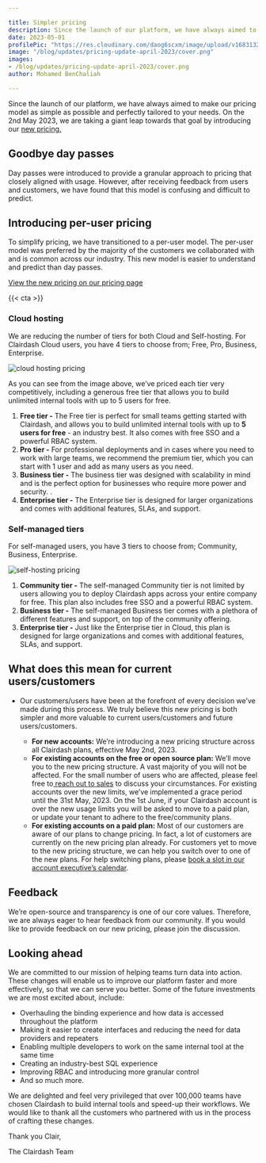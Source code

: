 ```yaml
---

title: Simpler pricing
description: Since the launch of our platform, we have always aimed to make our pricing model as simple as possible and perfectly tailored to your needs. On the 1st May 2023, we are taking a giant leap towards that goal by introducing our new pricing.
date: 2023-05-01
profilePic: "https://res.cloudinary.com/daog6scxm/image/upload/v1683132110/Photos/joe-prof-profilepic_sglwrl.webp"
image: "/blog/updates/pricing-update-april-2023/cover.png"
images:
- /blog/updates/pricing-update-april-2023/cover.png
author: Mohamed BenChaliah

---
```


Since the launch of our platform, we have always aimed to make our pricing model as simple as possible and perfectly tailored to your needs. On the 2nd May 2023, we are taking a giant leap towards that goal by introducing our [new pricing.](https://clairdash.com/pricing)

## Goodbye day passes

Day passes were introduced to provide a granular approach to pricing that closely aligned with usage. However, after receiving feedback from users and customers, we have found that this model is confusing and difficult to predict.

## Introducing per-user pricing

To simplify pricing, we have transitioned to a per-user model. The per-user model was preferred by the majority of the customers we collaborated with and is common across our industry. This new model is easier to understand and predict than day passes.

[View the new pricing on our pricing page](https://clairdash.com/pricing)

{{< cta >}}

### Cloud hosting

We are reducing the number of tiers for both Cloud and Self-hosting. For Clairdash Cloud users, you have 4 tiers to choose from; Free, Pro, Business, Enterprise.

![cloud hosting pricing](https://res.cloudinary.com/daog6scxm/image/upload/v1682684711/cms/CleanShot_2023-04-28_at_13.24.30_2x_bjkhbz.webp)

As you can see from the image above, we’ve priced each tier very competitively, including a generous free tier that allows you to build unlimited internal tools with up to 5 users for free.

1. **Free tier -** The Free tier is perfect for small teams getting started with Clairdash, and allows you to build unlimited internal tools with up to **5 users for free** - an industry best. It also comes with free SSO and a powerful RBAC system.
2. **Pro tier -** For professional deployments and in cases where you need to work with large teams, we recommend the premium tier, which you can start with 1 user and add as many users as you need.
3. **Business tier -** The business tier was designed with scalability in mind and is the perfect option for businesses who require more power and security. .
4. **Enterprise tier -** The Enterprise tier is designed for larger organizations and comes with additional features, SLAs, and support.

### Self-managed tiers

For self-managed users, you have 3 tiers to choose from; Community, Business, Enterprise.

![self-hosting pricing](https://res.cloudinary.com/daog6scxm/image/upload/v1682684846/cms/CleanShot_2023-04-28_at_13.26.58_2x_vvjyon.webp)

1. **Community tier -** The self-managed Community tier is not limited by users allowing you to deploy Clairdash apps across your entire company for free. This plan also includes free SSO and a powerful RBAC system.
2. **Business tier -** The self-managed Business tier comes with a plethora of different features and support, on top of the community offering.
3. **Enterprise tier -** Just like the Enterprise tier in Cloud, this plan is designed for large organizations and comes with additional features, SLAs, and support.

## What does this mean for current users/customers

- Our customers/users have been at the forefront of every decision we’ve made during this process. We truly believe this new pricing is both simpler and more valuable to current users/customers and future users/customers.

  - **For new accounts:** We’re introducing a new pricing structure across all Clairdash plans, effective May 2nd, 2023.
  - **For existing accounts on the free or open source plan:** We’ll move you to the new pricing structure. A vast majority of you will not be affected. For the small number of users who are affected, please feel free to[ reach out to sales](https://clairdash.com/contact) to discuss your circumstances. For existing accounts over the new limits, we’ve implemented a grace period until the 31st May, 2023. On the 1st June, if your Clairdash account is over the new usage limits you will be asked to move to a paid plan, or update your tenant to adhere to the free/community plans.
  - **For existing accounts on a paid plan:** Most of our customers are aware of our plans to change pricing. In fact, a lot of customers are currently on the new pricing plan already. For customers yet to move to the new pricing structure, we can help you switch over to one of the new plans. For help switching plans, please [book a slot in our account executive’s calendar](https://meetings-eu1.hubspot.com/joe-moss). 

## Feedback

We’re open-source and transparency is one of our core values. Therefore, we are always eager to hear feedback from our community. If you would like to provide feedback on our new pricing, please join the discussion.

## Looking ahead

We are committed to our mission of helping teams turn data into action. These changes will enable us to improve our platform faster and more effectively, so that we can serve you better. Some of the future investments we are most excited about, include:

- Overhauling the binding experience and how data is accessed throughout the platform
- Making it easier to create interfaces and reducing the need for data providers and repeaters
- Enabling multiple developers to work on the same internal tool at the same time
- Creating an industry-best SQL experience
- Improving RBAC and introducing more granular control
- And so much more.

We are delighted and feel very privileged that over 100,000 teams have chosen Clairdash to build internal tools and speed-up their workflows. We would like to thank all the customers who partnered with us in the process of crafting these changes.

Thank you Clair,

The Clairdash Team